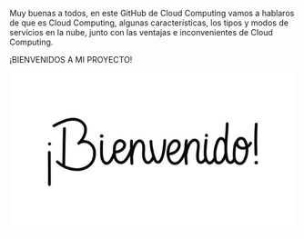 Muy buenas a todos, en este GitHub de Cloud Computing vamos a hablaros de que es Cloud Computing, algunas características, los tipos y modos de servicios en la nube, junto con las ventajas e inconvenientes de Cloud Computing.

¡BIENVENIDOS A MI PROYECTO!

![Bienvenido](/img/bienvenido.jpg)
